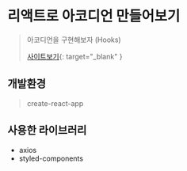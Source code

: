 # 리액트로 아코디언 만들어보기
> 아코디언을 구현해보자 (Hooks)
>
> [사이트보기](https://seony-accordion.netlify.com/){: target="_blank" }

## 개발환경
> create-react-app

## 사용한 라이브러리

* axios
* styled-components